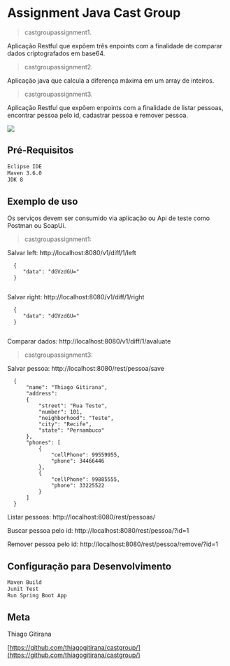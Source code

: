 # Assignment Java Cast Group
> castgroupassignment1.



Aplicação Restful que expõem três enpoints com a finalidade de comparar dados criptografados em base64.

> castgroupassignment2.


Aplicação java que calcula a diferença máxima em um array de inteiros.

> castgroupassignment3.



Aplicação Restful que expõem enpoints com a finalidade de listar pessoas, encontrar pessoa pelo id, cadastrar pessoa e remover pessoa.

![](../header.png)


## Pré-Requisitos

```sh
Eclipse IDE
Maven 3.6.0
JDK 8
```


## Exemplo de uso

Os serviços devem ser consumido via aplicação ou Api de teste como Postman ou SoapUi.

> castgroupassignment1:


Salvar left: http://localhost:8080/v1/diff/1/left
```
  {
     "data": "dGVzdGU="     
  }
 
 ```

Salvar right: http://localhost:8080/v1/diff/1/right
```
  {
     "data": "dGVzdGU="     
  }
 
 ```

Comparar dados: http://localhost:8080/v1/diff/1/avaluate


> castgroupassignment3:

Salvar pessoa: http://localhost:8080/rest/pessoa/save
  
  ```
    {
        "name": "Thiago Gitirana",
        "address": 
        {
        	"street": "Rua Teste",
        	"number": 101,
        	"neighborhood": "Teste",
        	"city": "Recife",
        	"state": "Pernambuco"
        },
        "phones": [
            {
                "cellPhone": 99559955,
                "phone": 34466446
            },
            {
                "cellPhone": 99885555,
                "phone": 33225522
            }
        ]
    }
```


Listar pessoas: http://localhost:8080/rest/pessoas/


Buscar pessoa pelo id: http://localhost:8080/rest/pessoa/?id=1


Remover pessoa pelo id: http://localhost:8080/rest/pessoa/remove/?id=1


## Configuração para Desenvolvimento

```sh
Maven Build
Junit Test
Run Spring Boot App
```

## Meta

Thiago Gitirana

[https://github.com/thiagogitirana/castgroup/](https://github.com/thiagogitirana/castgroup/)
